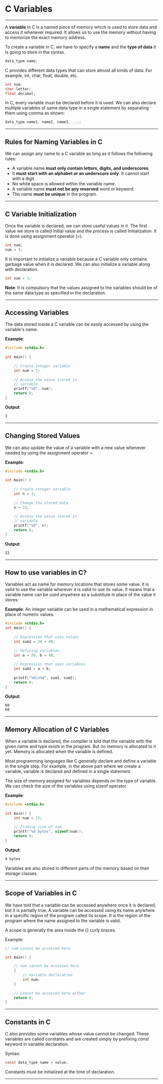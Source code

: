 # C Variables

---

A **variable** in C is a named piece of memory which is used to store data and access it whenever required. It allows us to use the memory without having to memorize the exact memory address.

To create a variable in C, we have to specify a **name** and the **type of data** it is going to store in the syntax.

```c
data_type name;
```

C provides different data types that can store almost all kinds of data. For example, int, char, float, double, etc.

```c
int num;
char letter;
float decimal;
```

In C, every variable must be declared before it is used. We can also declare multiple variables of same data type in a single statement by separating them using comma as shown:

```c
data_type name1, name2, name3, ...;
```

---

## Rules for Naming Variables in C

We can assign any name to a C variable as long as it follows the following rules:

- A variable name **must only contain letters, digits, and underscores**.
- It **must start with an alphabet or an underscore only**. It cannot start with a digit.
- No white space is allowed within the variable name.
- A variable name **must not be any reserved** word or keyword.
- The name **must be unique** in the program.

---

## C Variable Initialization

Once the variable is declared, we can store useful values in it. The first value we store is called initial value and the process is called Initialization. It is done using assignment operator (=).

```c
int num;
num = 3;
```

It is important to initialize a variable because a C variable only contains garbage value when it is declared. We can also initialize a variable along with declaration.

```c
int num = 3;
```

**Note**: It is compulsory that the values assigned to the variables should be of the same data type as specified in the declaration.

---

## Accessing Variables

The data stored inside a C variable can be easily accessed by using the variable's name.

**Example**:

```c
#include <stdio.h>
​
int main() {
    
    // Create integer variable
    int num = 3;
    
    // Access the value stored in
    // variable
    printf("%d", num);
    return 0;
}
```

**Output**:

```bash
3
```

---

## Changing Stored Values

We can also update the value of a variable with a new value whenever needed by using the assignment operator =.

**Example**:

```c
#include <stdio.h>
​
int main() {
    
    // Create integer variable
    int n = 3;
    
    // Change the stored data
    n = 22;
    
    // Access the value stored in
    // variable
    printf("%d", n);
    return 0;
}
```

**Output**:

```bash
22
```

---

## How to use variables in C?

Variables act as name for memory locations that stores some value. It is valid to use the variable wherever it is valid to use its value. It means that a variable name can be used anywhere as a substitute in place of the value it stores.

**Example**: An integer variable can be used in a mathematical expression in place of numeric values.

```c
#include <stdio.h>
int main() {
    
    // Expression that uses values
    int sum1 = 20 + 40;
    
    // Defining variables
    int a = 20, b = 40;
    
    // Expression that uses variables
    int sum2 = a + b;
    
    printf("%d\n%d", sum1, sum2);
    return 0;
}
```

**Output**:

```bash
60
60
```

---

## Memory Allocation of C Variables

When a variable is declared, the compiler is told that the variable with the given name and type exists in the program. But no memory is allocated to it yet. Memory is allocated when the variable is defined.

Most programming languages like C generally declare and define a variable in the single step. For example, in the above part where we create a variable, variable is declared and defined in a single statement.

The size of memory assigned for variables depends on the type of variable. We can check the size of the variables using sizeof operator.

**Example**:

```c
#include <stdio.h>
​
int main() {
    int num = 22;
    
    // Finding size of num
    printf("%d bytes", sizeof(num));
    return 0;
}
```

**Output**:

```bash
4 bytes
```

Variables are also stored in different parts of the memory based on their storage classes.

---

## Scope of Variables in C

We have told that a variable can be accessed anywhere once it is declared, but it is partially true. A variable can be accessed using its name anywhere in a specific region of the program called its scope. It is the region of the program where the name assigned to the variable is valid.

A scope is generally the area inside the {} curly braces.

Example:

```c
// num cannot be accessed here

int main() {

    // num cannot be accessed here
    {
        // Variable declaration
        int num;
    }
    
    // Cannot be accessed here either
    return 0;
}
```

---

## Constants in C

C also provides some variables whose value cannot be changed. These variables are called constants and are created simply by prefixing const keyword in variable declaration.

Syntax:

```c
const data_type name = value;
```

Constants must be initialized at the time of declaration.

---
